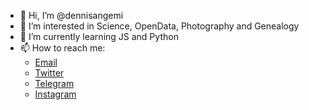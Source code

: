 - 👋 Hi, I’m @dennisangemi
- 👀 I’m interested in Science, OpenData, Photography and Genealogy
- 🌱 I’m currently learning JS and Python
- 📫 How to reach me:
  - [Email](mailto:dennisangemi@gmail.com)
  - [Twitter](https://twitter.com/dennisangemi)
  - [Telegram](https://t.me/dennisangemi)
  - [Instagram](http://instagram.com/dennisangemi)

<!---
dennisangemi/dennisangemi is a ✨ special ✨ repository because its `README.md` (this file) appears on your GitHub profile.
You can click the Preview link to take a look at your changes.
--->
